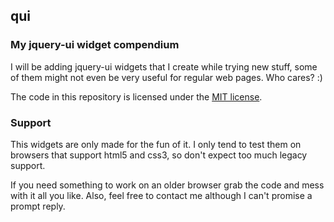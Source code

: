 ## qui

### My jquery-ui widget compendium

I will be adding jquery-ui widgets that I create while trying new stuff, some of them might not even be very useful for regular web pages. 
Who cares? :)

The code in this repository is licensed under the [MIT license](https://github.com/jlreymendez/qui/blob/master/License.txt).

### Support
This widgets are only made for the fun of it. I only tend to test them on browsers that support html5 and css3, so don't expect too much legacy support.

If you need something to work on an older browser grab the code and mess with it all you like. Also, feel free to contact me although I can't promise a prompt reply.